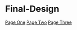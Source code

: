 # Final-Design


<a href="intro_to_html/index.html" target="_blank">Page One</a>
<a href="HTML5_intro_css/index.html" target="_blank">Page Two</a>
<a href="adv_css/index.html" target="_blank">Page Three</a>

